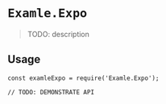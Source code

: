 # `Examle.Expo`

> TODO: description

## Usage

```
const examleExpo = require('Examle.Expo');

// TODO: DEMONSTRATE API
```
